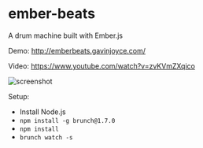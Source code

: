 ember-beats
============

A drum machine built with Ember.js

Demo: http://emberbeats.gavinjoyce.com/

Video: https://www.youtube.com/watch?v=zvKVmZXqico

![screenshot](https://f.cloud.github.com/assets/2526/986155/c084c8b4-08d2-11e3-933e-45a5a5e3cab1.png)

Setup:

 - Install Node.js
 - ```npm install -g brunch@1.7.0```
 - ```npm install```
 - ```brunch watch -s```
